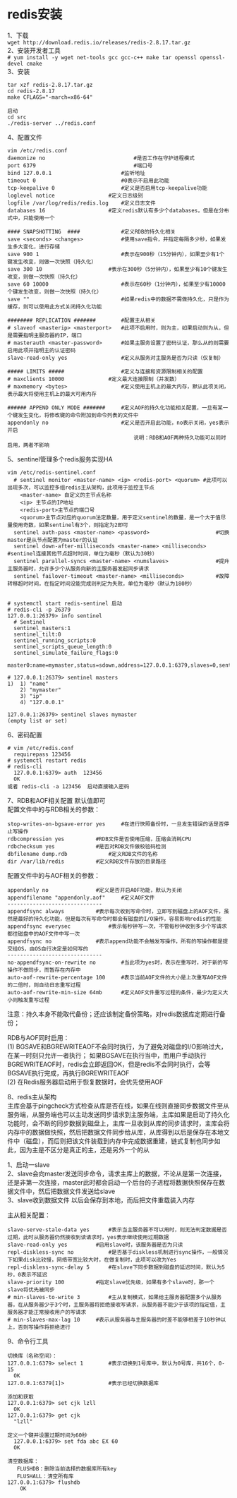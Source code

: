 redis安装  
=========
1、下载  
``` wget http://download.redis.io/releases/redis-2.8.17.tar.gz ```  
2、安装开发者工具  
``` # yum install -y wget net-tools gcc gcc-c++ make tar openssl openssl-devel cmake ```  
3、安装  
```
tar xzf redis-2.8.17.tar.gz
cd redis-2.8.17
make CFLAGS="-march=x86-64"

启动
cd src
./redis-server ../redis.conf
```  

4、配置文件  
```
vim /etc/redis.conf
daemonize no                            #是否工作在守护进程模式
port 6379                               #端口号
bind 127.0.0.1                		#监听地址
timeout 0                    		#0表示不启用此功能
tcp-keepalive 0                 	#定义是否启用tcp-keepalive功能
loglevel notice            		#定义日志级别
logfile /var/log/redis/redis.log 	#定义日志文件
databases 16         			#定义redis默认有多少个databases，但是在分布式中，只能使用一个

#### SNAPSHOTTING  ####        		#定义RDB的持久化相关
save <seconds> <changes>          	#使用save指令，并指定每隔多少秒，如果发生多大变化，进行存储
save 900 1                     		#表示在900秒（15分钟内），如果至少有1个键发生改变，则做一次快照（持久化）
save 300 10                		#表示在300秒（5分钟内），如果至少有10个键发生改变，则做一次快照（持久化）
save 60 10000                 		#表示在60秒（1分钟内），如果至少有10000个键发生改变，则做一次快照（持久化）
save ""                          	#如果redis中的数据不需做持久化，只是作为缓存，则可以使用此方式关闭持久化功能

######## REPLICATION #######     	#配置主从相关
# slaveof <masterip> <masterport>	#此项不启用时，则为主，如果启动则为从，但是需要指明主服务器的IP，端口
# masterauth <master-password>    	#如果主服务设置了密码认证，那么从的则需要启用此项并指明主的认证密码
slave-read-only yes          		#定义从服务对主服务是否为只读（仅复制）

##### LIMITS #####           		#定义与连接和资源限制相关的配置
# maxclients 10000  			#定义最大连接限制（并发数）
# maxmemory <bytes>              	#定义使用主机上的最大内存，默认此项关闭，表示最大将使用主机上的最大可用内存

###### APPEND ONLY MODE #######  	#定义AOF的持久化功能相关配置，一旦有某一个键发生变化，将修改键的命令附加到命令列表的文件中
appendonly no                  		#定义是否开启此功能，no表示关闭，yes表示开启
                                    	说明：RDB和AOF两种持久功能可以同时启用，两者不影响
```  
5、sentinel管理多个redis服务实现HA  
```
vim /etc/redis-sentinel.conf
  # sentinel monitor <master-name> <ip> <redis-port> <quorum> #此项可以出现多次，可以监控多组redis主从架构，此项用于监控主节点
	<master-name> 自定义的主节点名称
	<ip> 主节点的IP地址
	<redis-port>主节点的端口号
	<quorum>主节点对应的quorum法定数量，用于定义sentinel的数量，是一个大于值尽量使用奇数，如果sentinel有3个，则指定为2即可
  sentinel auth-pass <master-name> <password>                     #切换master是从节点配置为master的认证
  sentinel down-after-milliseconds <master-name> <milliseconds>   #sentinel连接其他节点超时时间，单位为毫秒（默认为30秒）
  sentinel parallel-syncs <master-name> <numslaves>               #提升主服务器时，允许多少个从服务向新的主服务器发起同步请求
  sentinel failover-timeout <master-name> <milliseconds>          #故障转移超时时间，在指定时间没能完成则判定为失败，单位为毫秒（默认为180秒）


# systemctl start redis-sentinel 启动
# redis-cli -p 26379
127.0.0.1:26379> info sentinel
  # Sentinel
  sentinel_masters:1
  sentinel_tilt:0
  sentinel_running_scripts:0
  sentinel_scripts_queue_length:0
  sentinel_simulate_failure_flags:0
  master0:name=mymaster,status=sdown,address=127.0.0.1:6379,slaves=0,sentinels=1
  
# 127.0.0.1:26379> sentinel masters
1)  1) "name"
    2) "mymaster"
    3) "ip"
    4) "127.0.0.1"

127.0.0.1:26379> sentinel slaves mymaster
(empty list or set)
```  
6、密码配置  
```
# vim /etc/redis.conf
  requirepass 123456    
# systemctl restart redis
# redis-cli
  127.0.0.1:6379> auth  123456
  OK
或者 redis-cli -a 123456  启动直接输入密码
```  
7、RDB和AOF相关配置 默认值即可  
配置文件中的与RDB相关的参数：  
```
stop-writes-on-bgsave-error yes		#在进行快照备份时，一旦发生错误的话是否停止写操作
rdbcompression yes			#RDB文件是否使用压缩，压缩会消耗CPU
rdbchecksum yes				#是否对RDB文件做校验码检测
dbfilename dump.rdb 			#定义RDB文件的名称
dir /var/lib/redis 			#定义RDB文件存放的目录路径
```  
配置文件中的与AOF相关的参数：  
```
appendonly no 				#定义是否开启AOF功能，默认为关闭
appendfilename "appendonly.aof" 	#定义AOF文件
------------------------------
appendfsync always 			#表示每次收到写命令时，立即写到磁盘上的AOF文件，虽然是最好的持久化功能，但是每次有写命令时都会有磁盘的I/O操作，容易影响redis的性能
appendfsync everysec 			#表示每秒钟写一次，不管每秒钟收到多少个写请求都往磁盘中的AOF文件中写一次
appendfsync no 				#表示append功能不会触发写操作，所有的写操作都是提交给OS，由OS自行决定是如何写的
------------------------------
no-appendfsync-on-rewrite no 		#当此项为yes时，表示在重写时，对于新的写操作不做同步，而暂存在内存中
auto-aof-rewrite-percentage 100		#表示当前AOF文件的大小是上次重写AOF文件的二倍时，则自动日志重写过程
auto-aof-rewrite-min-size 64mb		#定义AOF文件重写过程的条件，最少为定义大小则触发重写过程
```  
注意：持久本身不能取代备份；还应该制定备份策略，对redis数据库定期进行备份；  

RDB与AOF同时启用：  
(1) BGSAVE和BGREWRITEAOF不会同时执行，为了避免对磁盘的I/O影响过大，在某一时刻只允许一者执行；
如果BGSAVE在执行当中，而用户手动执行BGREWRITEAOF时，redis会立即返回OK，但是redis不会同时执行，会等BGSAVE执行完成，再执行BGREWRITEAOF  
(2) 在Redis服务器启动用于恢复数据时，会优先使用AOF  

8、redis主从架构  
主库会基于pingcheck方式检查从库是否在线，如果在线则直接同步数据文件至从服务端，从服务端也可以主动发送同步请求到主服务端，主库如果是启动了持久化功能时，会不断的同步数据到磁盘上，主库一旦收到从库的同步请求时，主库会将内存中的数据做快照，然后把数据文件同步给从库，从库得到以后是保存在本地文件中（磁盘），而后则把该文件装载到内存中完成数据重建，链式复制也同步如此，因为主是不区分是真正的主，还是另外一个的从  

1、启动一slave  
2、slave会向master发送同步命令，请求主库上的数据，不论从是第一次连接，还是非第一次连接，master此时都会启动一个后台的子进程将数据快照保存在数据文件中，然后把数据文件发送给slave  
3、slave收到数据文件 以后会保存到本地，而后把文件重载装入内存  

主从相关配置：
```
slave-serve-stale-data yes      #表示当主服务器不可以用时，则无法判定数据是否过期，此时从服务器仍然接收到读请求时，yes表示继续使用过期数据
slave-read-only yes	        #启用slave时，该服务器是否为只读
repl-diskless-sync no 	        #是否基于diskless机制进行sync操作，一般情况下如果disk比较慢，网络带宽比较大时，在做复制时，此项可以改为Yes
repl-diskless-sync-delay 5      #在slave下同步数据到磁盘的延迟时间，默认为5秒，0表示不延迟
slave-priority 100 	        #指定slave优先级，如果有多个slave时，那一个slave将优先被同步
# min-slaves-to-write 3         #主从复制模式，如果给主服务器配置多个从服务器，在从服务器少于3个时，主服务器将拒绝接收写请求，从服务器不能少于该项的指定值，主服务器才能正常接收用户的写请求
# min-slaves-max-lag 10		#表示从服务器与主服务器的时差不能够相差于10秒钟以上，否则写操作将拒绝进行
```  
9、命令行工具  
```
切换库（名称空间）：
127.0.0.1:6379> select 1        #表示切换到1号库中，默认为0号库，共16个，0-15
  OK
127.0.0.1:6379[1]>              #表示已经切换数据库

添加和获取
127.0.0.1:6379> set cjk lzll
  OK
127.0.0.1:6379> get cjk
  "lzll"
  
定义一个键并设置过期时间为60秒
  127.0.0.1:6379> set fda abc EX 60
  OK

清空数据库：
   FLUSHDB：删除当前选择的数据库所有key
   FLUSHALL：清空所有库
127.0.0.1:6379> flushdb
	OK
```
